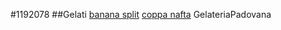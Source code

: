 #1192078
##Gelati
[banana split](./Gelati/banana_split.md)
[coppa nafta](./Gelati/coppa_nafta.md)
GelateriaPadovana
